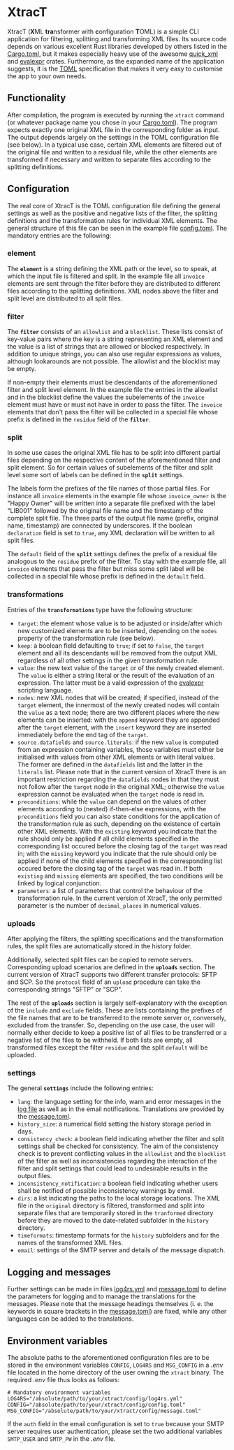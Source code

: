 # XtracT
XtracT (**X**ML **tra**nsformer with **c**onfiguration **T**OML) is a simple CLI application for filtering, splitting and transforming XML files. Its source code depends on various excellent Rust libraries developed by others listed in the [Cargo.toml](Cargo.toml), but it makes especially heavy use of the awesome [quick_xml](https://github.com/tafia/quick-xml) and [evalexpr](https://github.com/ISibboI/evalexpr) crates. Furthermore, as the expanded name of the application suggests, it is the [TOML](https://github.com/toml-lang/toml) specification that makes it very easy to customise the app to your own needs.

## Functionality

After compilation, the program is executed by running the `xtract` command (or whatever package name you chose in your [Cargo.toml](Cargo.toml)). The program expects exactly one original XML file in the corresponding folder as input. The output depends largely on the settings in the TOML configuration file (see below). In a typical use case, certain XML elements are filtered out of the original file and written to a residual file, while the other elements are transformed if necessary and written to separate files according to the splitting definitions.

## Configuration

The real core of XtracT is the TOML configuration file defining the general settings as well as the positive and negative lists of the filter, the splitting definitions and the transformation rules for individual XML elements. The general structure of this file can be seen in the example file [config.toml](config/config.toml). The mandatory entries are the following:

### element

The **`element`** is a string defining the XML path or the level, so to speak, at which the input file is filtered and split. In the example file all `invoice` elements are sent through the filter before they are distributed to different files according to the splitting definitions. XML nodes above the filter and split level are distributed to all split files.

### filter

The **`filter`** consists of an `allowlist` and a `blocklist`. These lists consist of key-value pairs where the key is a string representing an XML element and the value is a list of strings that are allowed or blocked respectively. In addition to unique strings, you can also use regular expressions as values, although lookarounds are not possible. The allowlist and the blocklist may be empty.

If non-empty their elements must be descendants of the aforementioned filter and split level element. In the example file the entries in the allowlist and in the blocklist define the values the subelements of the `invoice` element must have or must not have in order to pass the filter. The `invoice` elements that don't pass the filter will be collected in a special file whose prefix is defined in the `residue` field of the **`filter`**.

### split

In some use cases the original XML file has to be split into different partial files depending on the respective content of the aforementioned filter and split element. So for certain values of subelements of the filter and split level some sort of labels can be defined in the **`split`** settings.

The labels form the prefixes of the file names of those partial files. For instance all `invoice` elements in the example file whose `invoice_owner` is the "Happy Owner" will be written into a separate file prefixed with the label "LIB001" followed by the original file name and the timestamp of the complete split file. The three parts of the output file name (prefix, original name, timestamp) are connected by underscores. If the boolean `declaration` field is set to `true`, any XML declaration will be written to all split files.

The `default` field of the **`split`** settings defines the prefix of a residual file analogous to the `residue` prefix of the filter. To stay with the example file, all `invoice` elements that pass the filter but miss some split label will be collected in a special file whose prefix is defined in the `default` field.

### transformations

Entries of the **`transformations`** type have the following structure:
- `target`: the element whose value is to be adjusted or inside/after which new customized elements are to be inserted, depending on the `nodes` property of the transformation rule (see below).
- `keep`: a boolean field defaulting to `true`; if set to `false`, the `target` element and all its descendants will be removed from the output XML regardless of all other settings in the given transformation rule.
- `value`: the new text value of the `target` or of the newly created element. The `value` is either a string literal or the result of the evaluation of an expression. The latter must be a valid expression of the [evalexpr](https://github.com/ISibboI/evalexpr) scripting language.
- `nodes`: new XML nodes that will be created; if specified, instead of the `target` element, the innermost of the newly created nodes will contain the `value` as a text node; there are two different places where the new elements can be inserted: with the `append` keyword they are appended after the `target` element, with the `insert` keyword they are inserted immediately before the end tag of the `target`.
- `source.datafields` and `source.literals`: if the new `value` is computed from an expression containing variables, those variables must either be initialised with values from other XML elements or with literal values. The former are defined in the `datafields` list and the latter in the `literals` list. Please note that  in the current version of XtracT there is an important restriction regarding the `datafields` nodes in that they must not follow after the `target` node in the original XML; otherwise the `value` expression cannot be evaluated when the `target` node is read in.
- `preconditions`: while the `value` can depend on the values of other elements according to (nested) if-then-else expressions, with the `preconditions` field you can also state conditions for the application of the transformation rule as such, depending on the existence of certain other XML elements. With the `existing` keyword you indicate that the rule should only be applied if all child elements specified in the corresponding list occured before the closing tag of the `target` was read in; with the `missing` keyword you indicate that the rule should only be applied if none of the child elements specified in the corresponding list occured before the closing tag of the `target` was read in. If both `existing` and `missing` elements are specified, the two conditions will be linked by logical conjunction.
- `parameters`: a list of parameters that control the behaviour of the transformation rule. In the current version of XtracT, the only permitted parameter is the number of `decimal_places` in numerical values.

### uploads

After applying the filters, the splitting specifications and the transformation rules, the split files are automatically stored in the history folder.

Additionally, selected split files can be copied to remote servers. Corresponding upload scenarios are defined in the **`uploads`** section. The current version of XtracT supports two different transfer protocols: SFTP and SCP. So the `protocol` field of an `upload` procedure can take the corresponding strings "SFTP" or "SCP".

The rest of the **`uploads`** section is largely self-explanatory with the exception of the `include` and `exclude` fields. These are lists containing the prefixes of the file names that are to be transferred to the remote server or, conversely, excluded from the transfer. So, depending on the use case, the user will normally either decide to keep a positive list of all files to be transferred or a negative list of the files to be withheld. If both lists are empty, all transformed files except the filter `residue` and the split `default` will be uploaded.

### settings

The general **`settings`** include the following entries:
- `lang`: the language setting for the info, warn and error messages in the [log file](logs/transformer.log) as well as in the email notifications. Translations are provided by the [message.toml](config/message.toml).
- `history_size`: a numerical field setting the history storage period in days.
- `consistency_check`: a boolean field indicating whether the filter and split settings shall be checked for consistency. The aim of the consistency check is to prevent conflicting values in the `allowlist` and the `blocklist` of the filter as well as inconsistencies regarding the interaction of the filter and split settings that could lead to undesirable results in the output files.
- `inconsistency_notification`: a boolean field indicating whether users shall be notified of possible inconsistency warnings by email.
- `dirs`: a list indicating the paths to the local storage locations. The XML file in the `original` directory is filtered, transformed and split into separate files that are temporarily stored in the `tranformed` directory before they are moved to the date-related subfolder in the `history` directory.
- `timeformats`: timestamp formats for the `history` subfolders and for the names of the transformed XML files.
- `email`: settings of the SMTP server and details of the message dispatch.

## Logging and messages

Further settings can be made in files [log4rs.yml](config/log4rs.yml) and [message.toml](config/message.toml) to define the parameters for logging and to manage the translations for the messages. Please note that the message headings themselves (i. e. the keywords in square brackets in the [message.toml](config/message.toml)) are fixed, while any other languages can be added to the translations.

## Environment variables

The absolute paths to the aforementioned configuration files are to be stored in the environment variables `CONFIG`, `LOG4RS` and `MSG_CONFIG` in a *.env* file located in the home directory of the user owning the `xtract` binary. The required *.env* file thus looks as follows:

```
# Mandatory environment variables
LOG4RS="/absolute/path/to/your/xtract/config/log4rs.yml"
CONFIG="/absolute/path/to/your/xtract/config/config.toml"
MSG_CONFIG="/absolute/path/to/your/xtract/config/message.toml"
```

If the `auth` field in the email configuration is set to `true` because your SMTP server requires user authentication, please set the two additional variables `SMTP_USER` and `SMTP_PW` in the *.env* file.
